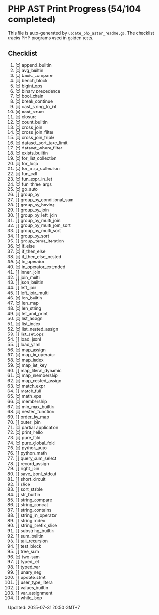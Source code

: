 # PHP AST Print Progress (54/104 completed)

This file is auto-generated by `update_php_aster_readme.go`.
The checklist tracks PHP programs used in golden tests.

## Checklist
1. [x] append_builtin
2. [x] avg_builtin
3. [x] basic_compare
4. [x] bench_block
5. [x] bigint_ops
6. [x] binary_precedence
7. [x] bool_chain
8. [x] break_continue
9. [x] cast_string_to_int
10. [x] cast_struct
11. [x] closure
12. [x] count_builtin
13. [x] cross_join
14. [x] cross_join_filter
15. [x] cross_join_triple
16. [x] dataset_sort_take_limit
17. [x] dataset_where_filter
18. [x] exists_builtin
19. [x] for_list_collection
20. [x] for_loop
21. [x] for_map_collection
22. [x] fun_call
23. [x] fun_expr_in_let
24. [x] fun_three_args
25. [x] go_auto
26. [ ] group_by
27. [ ] group_by_conditional_sum
28. [ ] group_by_having
29. [ ] group_by_join
30. [ ] group_by_left_join
31. [ ] group_by_multi_join
32. [ ] group_by_multi_join_sort
33. [ ] group_by_multi_sort
34. [ ] group_by_sort
35. [ ] group_items_iteration
36. [x] if_else
37. [x] if_then_else
38. [x] if_then_else_nested
39. [x] in_operator
40. [x] in_operator_extended
41. [ ] inner_join
42. [ ] join_multi
43. [ ] json_builtin
44. [ ] left_join
45. [ ] left_join_multi
46. [x] len_builtin
47. [x] len_map
48. [x] len_string
49. [x] let_and_print
50. [x] list_assign
51. [x] list_index
52. [x] list_nested_assign
53. [ ] list_set_ops
54. [ ] load_jsonl
55. [ ] load_yaml
56. [x] map_assign
57. [x] map_in_operator
58. [x] map_index
59. [x] map_int_key
60. [ ] map_literal_dynamic
61. [x] map_membership
62. [x] map_nested_assign
63. [x] match_expr
64. [ ] match_full
65. [x] math_ops
66. [x] membership
67. [x] min_max_builtin
68. [x] nested_function
69. [ ] order_by_map
70. [ ] outer_join
71. [x] partial_application
72. [x] print_hello
73. [x] pure_fold
74. [x] pure_global_fold
75. [x] python_auto
76. [ ] python_math
77. [ ] query_sum_select
78. [ ] record_assign
79. [ ] right_join
80. [ ] save_jsonl_stdout
81. [ ] short_circuit
82. [ ] slice
83. [ ] sort_stable
84. [ ] str_builtin
85. [ ] string_compare
86. [ ] string_concat
87. [ ] string_contains
88. [ ] string_in_operator
89. [ ] string_index
90. [ ] string_prefix_slice
91. [ ] substring_builtin
92. [ ] sum_builtin
93. [ ] tail_recursion
94. [ ] test_block
95. [ ] tree_sum
96. [x] two-sum
97. [ ] typed_let
98. [ ] typed_var
99. [ ] unary_neg
100. [ ] update_stmt
101. [ ] user_type_literal
102. [ ] values_builtin
103. [ ] var_assignment
104. [ ] while_loop

Updated: 2025-07-31 20:50 GMT+7
